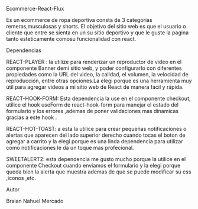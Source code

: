 Ecommerce-React-Flux

Es un ecommerce de ropa deportiva consta de 3 categorias remeras,musculosas y shorts.
El objetivo del sitio web es que el usuario o cliente que entre se sienta en un su sitio deportivo y que le guste la pagina tanto esteticamente comosu funcionalidad con react.

Dependencias

REACT-PLAYER : la utilize para renderizar un reproductor de video en el componente Banner demi  sitio web, y poder configurarlo con diferentes propiedades como la URL del video, la calidad, el volumen, la velocidad de reproducción, entre otras opciones.La elegi porque es una herramienta muy útil para agregar videos a mi sitio web de React de manera fácil y rápida.

REACT-HOOK-FORM: Esta dependencia la use en el componente checkout, utilice el hook useForm  de react-hook-form para manejar el estado del formulario y los errores ,ademas de poner validaciones mas dinamicas gracias a este hook . 


REACT-HOT-TOAST: a esta la utilice para crear pequeñas notificaciones o alertas que aparecen del lado superior derecho cuando tocas el boton de agregar a carrito y la elegi porque es una linda dependencia para utilizar como notificaciones le da un toque mas profecional.


SWEETALERT2: esta dependencia me gusto mucho porque la utilice en el componente Checkout cuando enviamos el formulario y la elegi porque queda bien la alerta que muestra ademas de que se puede modificar su css ,iconos ,etc.



Autor

Braian Nahuel Mercado